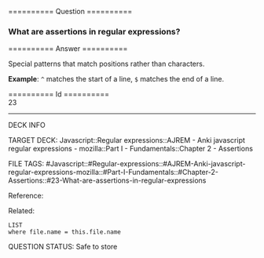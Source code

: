 ========== Question ==========  

### What are assertions in regular expressions?  

========== Answer ==========  

Special patterns that match positions rather than characters.

**Example**: `^` matches the start of a line, `$` matches the end of a line.

========== Id ==========  
23

---

DECK INFO

TARGET DECK: Javascript::Regular expressions::AJREM - Anki javascript regular expressions - mozilla::Part I - Fundamentals::Chapter 2 - Assertions

FILE TAGS: #Javascript::#Regular-expressions::#AJREM-Anki-javascript-regular-expressions-mozilla::#Part-I-Fundamentals::#Chapter-2-Assertions::#23-What-are-assertions-in-regular-expressions

Reference:

Related:

```dataview
LIST
where file.name = this.file.name
```


QUESTION STATUS: Safe to store
